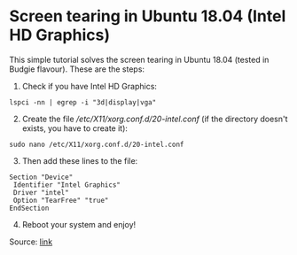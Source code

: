 # Screen tearing in Ubuntu 18.04 (Intel HD Graphics)

This simple tutorial solves the screen tearing in Ubuntu 18.04 (tested in Budgie flavour). These are the steps:

1) Check if you have Intel HD Graphics:

`lspci -nn | egrep -i "3d|display|vga"`

2) Create the file */etc/X11/xorg.conf.d/20-intel.conf* (if the directory doesn't exists, you have to create it):

`sudo nano /etc/X11/xorg.conf.d/20-intel.conf`

3) Then add these lines to the file:

```
Section "Device"
 Identifier "Intel Graphics"
 Driver "intel"
 Option "TearFree" "true"
EndSection
```

4) Reboot your system and enjoy!

Source: [link](https://www.youtube.com/watch?v=IJeX35wbZY4)
